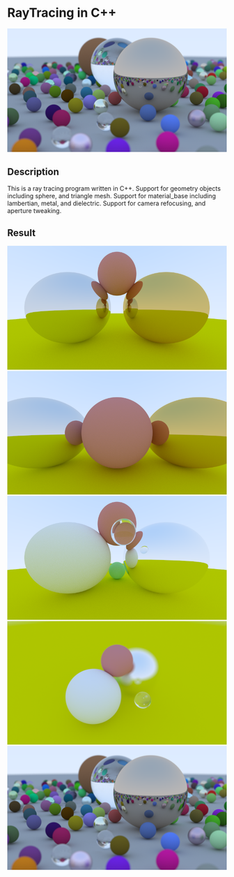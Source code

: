 # RayTracing in C++
![show](./learning/fancy.png)
## Description
This is a ray tracing program written in C++. 
Support for geometry objects including sphere, and triangle mesh.
Support for material_base including lambertian, metal, and dielectric.
Support for camera refocusing, and aperture tweaking.

## Result
![result](./learning/ray_tracing_mirror_metal_lambertian_fancy.png)
![result2](./learning/ray_tracing_mirror_metal_lambertian.png)
![result3](./learning/glass_ball.png)
![result4](./learning/focal_distance.png)
![result5](./learning/fancy.png)